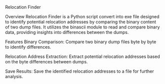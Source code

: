 Relocation Finder

Overview
Relocation Finder is a Python script convert into exe file designed to identify potential relocation addresses by comparing the binary content of two dump files. It utilizes the binascii module to read and compare binary data, providing insights into differences between the dumps.

Features
Binary Comparison: Compare two binary dump files byte by byte to identify differences.

Relocation Address Extraction: Extract potential relocation addresses based on the byte differences between dumps.

Save Results: Save the identified relocation addresses to a file for further analysis.
